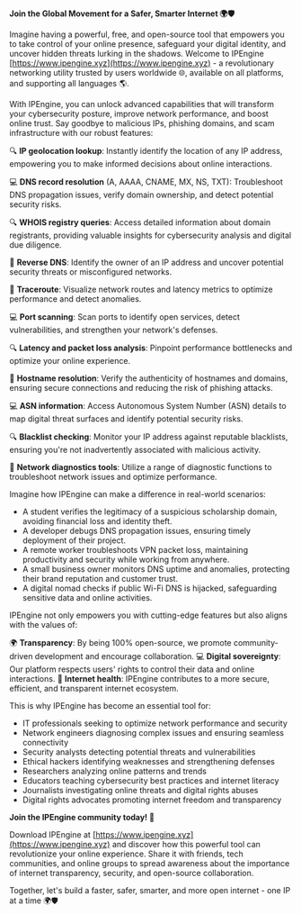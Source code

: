 **Join the Global Movement for a Safer, Smarter Internet 🌍🛡️**

Imagine having a powerful, free, and open-source tool that empowers you to take control of your online presence, safeguard your digital identity, and uncover hidden threats lurking in the shadows. Welcome to IPEngine [https://www.ipengine.xyz](https://www.ipengine.xyz) - a revolutionary networking utility trusted by users worldwide 🌐, available on all platforms, and supporting all languages 🌎.

With IPEngine, you can unlock advanced capabilities that will transform your cybersecurity posture, improve network performance, and boost online trust. Say goodbye to malicious IPs, phishing domains, and scam infrastructure with our robust features:

🔍 **IP geolocation lookup**: Instantly identify the location of any IP address, empowering you to make informed decisions about online interactions.

💻 **DNS record resolution** (A, AAAA, CNAME, MX, NS, TXT): Troubleshoot DNS propagation issues, verify domain ownership, and detect potential security risks.

🔍 **WHOIS registry queries**: Access detailed information about domain registrants, providing valuable insights for cybersecurity analysis and digital due diligence.

🚀 **Reverse DNS**: Identify the owner of an IP address and uncover potential security threats or misconfigured networks.

📡 **Traceroute**: Visualize network routes and latency metrics to optimize performance and detect anomalies.

💻 **Port scanning**: Scan ports to identify open services, detect vulnerabilities, and strengthen your network's defenses.

🔍 **Latency and packet loss analysis**: Pinpoint performance bottlenecks and optimize your online experience.

📡 **Hostname resolution**: Verify the authenticity of hostnames and domains, ensuring secure connections and reducing the risk of phishing attacks.

💻 **ASN information**: Access Autonomous System Number (ASN) details to map digital threat surfaces and identify potential security risks.

🔍 **Blacklist checking**: Monitor your IP address against reputable blacklists, ensuring you're not inadvertently associated with malicious activity.

📡 **Network diagnostics tools**: Utilize a range of diagnostic functions to troubleshoot network issues and optimize performance.

Imagine how IPEngine can make a difference in real-world scenarios:

* A student verifies the legitimacy of a suspicious scholarship domain, avoiding financial loss and identity theft.
* A developer debugs DNS propagation issues, ensuring timely deployment of their project.
* A remote worker troubleshoots VPN packet loss, maintaining productivity and security while working from anywhere.
* A small business owner monitors DNS uptime and anomalies, protecting their brand reputation and customer trust.
* A digital nomad checks if public Wi-Fi DNS is hijacked, safeguarding sensitive data and online activities.

IPEngine not only empowers you with cutting-edge features but also aligns with the values of:

🌍 **Transparency**: By being 100% open-source, we promote community-driven development and encourage collaboration.
💻 **Digital sovereignty**: Our platform respects users' rights to control their data and online interactions.
📡 **Internet health**: IPEngine contributes to a more secure, efficient, and transparent internet ecosystem.

This is why IPEngine has become an essential tool for:

* IT professionals seeking to optimize network performance and security
* Network engineers diagnosing complex issues and ensuring seamless connectivity
* Security analysts detecting potential threats and vulnerabilities
* Ethical hackers identifying weaknesses and strengthening defenses
* Researchers analyzing online patterns and trends
* Educators teaching cybersecurity best practices and internet literacy
* Journalists investigating online threats and digital rights abuses
* Digital rights advocates promoting internet freedom and transparency

**Join the IPEngine community today! 🚀**

Download IPEngine at [https://www.ipengine.xyz](https://www.ipengine.xyz) and discover how this powerful tool can revolutionize your online experience. Share it with friends, tech communities, and online groups to spread awareness about the importance of internet transparency, security, and open-source collaboration.

Together, let's build a faster, safer, smarter, and more open internet - one IP at a time 🌍🛡️